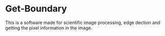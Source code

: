 # Get-Boundary

This is a software made for scientific image processing, edge dection and getting the pixel information in the image.
